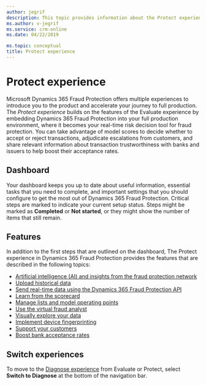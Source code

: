 ```yaml
---
author: jegrif
description: This topic provides information about the Protect experience in Microsoft Dynamics 365 Fraud Protection.
ms.author: v-jegrif
ms.service: crm-online
ms.date: 04/22/2019

ms.topic: conceptual
title: Protect experience
---
```


# Protect experience

Microsoft Dynamics 365 Fraud Protection offers multiple experiences to introduce you to the product and accelerate your journey to full production. The *Protect experience* builds on the features of the Evaluate experience by embedding Dynamics 365 Fraud Protection into your full production environment, where it becomes your real-time risk decision tool for fraud protection. You can take advantage of model scores to decide whether to accept or reject transactions, adjudicate escalations from customers, and share relevant information about transaction trustworthiness with banks and issuers to help boost their acceptance rates.

## Dashboard

Your dashboard keeps you up to date about useful information, essential tasks that you need to complete, and important settings that you should configure to get the most out of Dynamics 365 Fraud Protection. Critical steps are marked to indicate your current setup status. Steps might be marked as **Completed** or **Not started**, or they might show the number of items that still remain.

## Features

In addition to the first steps that are outlined on the dashboard, The Protect experience in Dynamics 365 Fraud Protection provides the features that are described in the following topics:

- [Artificial intelligence (AI) and insights from the fraud protection network](fraud-protection-network.md)
- [Upload historical data](data-upload.md)
- [Send real-time data using the Dynamics 365 Fraud Protection API](send-real-time-api.md)
- [Learn from the scorecard](scorecard.md)
- [Manage lists and model operating points](lists-model-operating-points.md)
- [Use the virtual fraud analyst](virtual-fraud-analyst.md)
- [Visually explore your data](graph-explorer.md)
- [Implement device fingerprinting](device-fingerprinting.md)
- [Support your customers](risk-support.md)
- [Boost bank acceptance rates](transaction-acceptance-booster.md)

## Switch experiences

To move to the [Diagnose experience](diagnose-experience.md) from Evaluate or Protect, select **Switch to Diagnose** at the bottom of the navigation bar.
